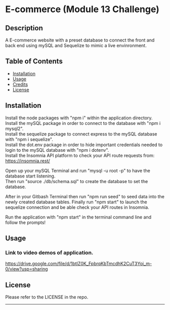 # E-commerce (Module 13 Challenge)

## Description

A E-commerce website with a preset database to connect the front and back end using mySQL and Sequelize to mimic a live envinronment. 

## Table of Contents

- [Installation](#installation)
- [Usage](#usage)
- [Credits](#credits)
- [License](#license)

## Installation

Install the node packages with "npm i" within the application directory.  
Install the mySQL package in order to connect to the database with "npm i mysql2".  
Install the sequelize package to connect express to the mySQL database with "npm i sequelize".  
Install the dot.env package in order to hide important credentials needed to login to the mySQL database with "npm i dotenv".  
Install the Insomnia API platform to check your API route requests from: https://insomnia.rest/

Open up your mySQL Terminal and run "mysql -u root -p" to have the database start listening.  
Then run "source ./db/schema.sql" to create the database to set the database.  

After in your Gitbash Terminal then run "npm run seed" to seed data into the newly created database tables.
Finally run "npm start" to launch the sequelize connection and be able check your API routes in Insomnia.


Run the application with "npm start" in the terminal command line and follow the prompts!  

## Usage

### Link to video demos of application.
 
https://drive.google.com/file/d/1btIZ0K_FpbrqKbTmcdhK2CuT3Yoi_m-0/view?usp=sharing


## License

Please refer to the LICENSE in the repo.

---
